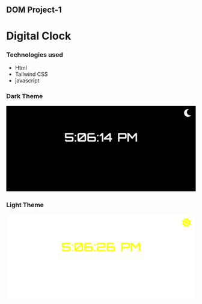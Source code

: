 ## DOM Project-1
# Digital Clock
### Technologies used
- Html
- Tailwind CSS
- javascript
### Dark Theme
![screenshot](./DarkMode.png)


### Light Theme
![screenshot](./LightMode.png)